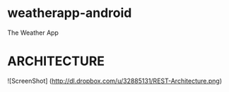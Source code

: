weatherapp-android
==================

The Weather App

ARCHITECTURE
============

![ScreenShot] (http://dl.dropbox.com/u/32885131/REST-Architecture.png)
